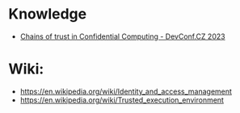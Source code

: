 # Knowledge
- [Chains of trust in Confidential Computing - DevConf.CZ 2023](https://youtu.be/E1NpnyVl_Go)

# Wiki:
- https://en.wikipedia.org/wiki/Identity_and_access_management
- https://en.wikipedia.org/wiki/Trusted_execution_environment
